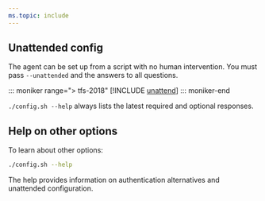 ```yaml
---
ms.topic: include
---
```


## Unattended config

The agent can be set up from a script with no human intervention.
You must pass `--unattended` and the answers to all questions.

::: moniker range="> tfs-2018"
[!INCLUDE [unattend](./unattended-config.md)]
::: moniker-end

`./config.sh --help` always lists the latest required and optional responses.

## Help on other options

To learn about other options:

```bash
./config.sh --help
```

The help provides information on authentication alternatives and unattended configuration.
